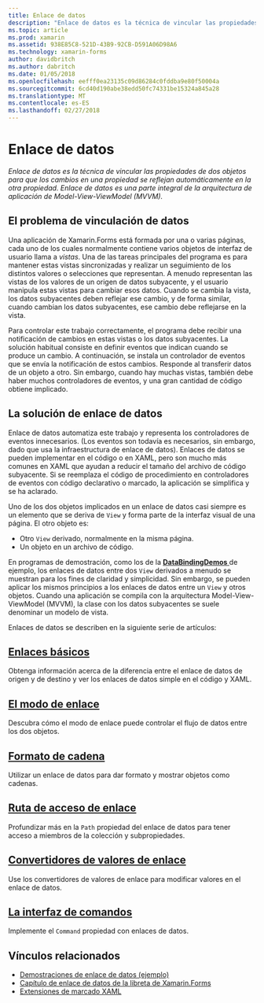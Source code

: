 ```yaml
---
title: Enlace de datos
description: "Enlace de datos es la técnica de vincular las propiedades de dos objetos para que los cambios en una propiedad se reflejan automáticamente en la otra propiedad. Enlace de datos es una parte integral de la arquitectura de aplicación de Model-View-ViewModel (MVVM)."
ms.topic: article
ms.prod: xamarin
ms.assetid: 938E85C8-521D-43B9-92CB-D591A06D98A6
ms.technology: xamarin-forms
author: davidbritch
ms.author: dabritch
ms.date: 01/05/2018
ms.openlocfilehash: eefff0ea23135c09d86284c0fddba9e80f50004a
ms.sourcegitcommit: 6cd40d190abe38edd50fc74331be15324a845a28
ms.translationtype: MT
ms.contentlocale: es-ES
ms.lasthandoff: 02/27/2018
---
```

# <a name="data-binding"></a>Enlace de datos

_Enlace de datos es la técnica de vincular las propiedades de dos objetos para que los cambios en una propiedad se reflejan automáticamente en la otra propiedad. Enlace de datos es una parte integral de la arquitectura de aplicación de Model-View-ViewModel (MVVM)._

## <a name="the-data-linking-problem"></a>El problema de vinculación de datos

Una aplicación de Xamarin.Forms está formada por una o varias páginas, cada uno de los cuales normalmente contiene varios objetos de interfaz de usuario llama a *vistas*. Una de las tareas principales del programa es para mantener estas vistas sincronizadas y realizar un seguimiento de los distintos valores o selecciones que representan. A menudo representan las vistas de los valores de un origen de datos subyacente, y el usuario manipula estas vistas para cambiar esos datos. Cuando se cambia la vista, los datos subyacentes deben reflejar ese cambio, y de forma similar, cuando cambian los datos subyacentes, ese cambio debe reflejarse en la vista.

Para controlar este trabajo correctamente, el programa debe recibir una notificación de cambios en estas vistas o los datos subyacentes. La solución habitual consiste en definir eventos que indican cuando se produce un cambio. A continuación, se instala un controlador de eventos que se envía la notificación de estos cambios. Responde al transferir datos de un objeto a otro. Sin embargo, cuando hay muchas vistas, también debe haber muchos controladores de eventos, y una gran cantidad de código obtiene implicado.

## <a name="the-data-binding-solution"></a>La solución de enlace de datos

Enlace de datos automatiza este trabajo y representa los controladores de eventos innecesarios. (Los eventos son todavía es necesarios, sin embargo, dado que usa la infraestructura de enlace de datos). Enlaces de datos se pueden implementar en el código o en XAML, pero son mucho más comunes en XAML que ayudan a reducir el tamaño del archivo de código subyacente. Si se reemplaza el código de procedimiento en controladores de eventos con código declarativo o marcado, la aplicación se simplifica y se ha aclarado.

Uno de los dos objetos implicados en un enlace de datos casi siempre es un elemento que se deriva de `View` y forma parte de la interfaz visual de una página. El otro objeto es:

- Otro `View` derivado, normalmente en la misma página.
- Un objeto en un archivo de código.

En programas de demostración, como los de la [ **DataBindingDemos** ](https://developer.xamarin.com/samples/xamarin-forms/DataBindingDemos/) de ejemplo, los enlaces de datos entre dos `View` derivados a menudo se muestran para los fines de claridad y simplicidad. Sin embargo, se pueden aplicar los mismos principios a los enlaces de datos entre un `View` y otros objetos. Cuando una aplicación se compila con la arquitectura Model-View-ViewModel (MVVM), la clase con los datos subyacentes se suele denominar un modelo de vista.

Enlaces de datos se describen en la siguiente serie de artículos:

## <a name="basic-bindingsbasic-bindingsmd"></a>[Enlaces básicos](basic-bindings.md)

Obtenga información acerca de la diferencia entre el enlace de datos de origen y de destino y ver los enlaces de datos simple en el código y XAML.

## <a name="binding-modebinding-modemd"></a>[El modo de enlace](binding-mode.md)

Descubra cómo el modo de enlace puede controlar el flujo de datos entre los dos objetos.

## <a name="string-formattingstring-formattingmd"></a>[Formato de cadena](string-formatting.md)

Utilizar un enlace de datos para dar formato y mostrar objetos como cadenas.

## <a name="binding-pathbinding-pathmd"></a>[Ruta de acceso de enlace](binding-path.md)

Profundizar más en la `Path` propiedad del enlace de datos para tener acceso a miembros de la colección y subpropiedades.

## <a name="binding-value-convertersconvertersmd"></a>[Convertidores de valores de enlace](converters.md)

Use los convertidores de valores de enlace para modificar valores en el enlace de datos.

## <a name="the-command-interfacecommandingmd"></a>[La interfaz de comandos](commanding.md)

Implemente el `Command` propiedad con enlaces de datos.



## <a name="related-links"></a>Vínculos relacionados

- [Demostraciones de enlace de datos (ejemplo)](https://developer.xamarin.com/samples/xamarin-forms/DataBindingDemos/)
- [Capítulo de enlace de datos de la libreta de Xamarin.Forms](~/xamarin-forms/creating-mobile-apps-xamarin-forms/summaries/chapter16.md)
- [Extensiones de marcado XAML](~/xamarin-forms/xaml/markup-extensions/index.md)
